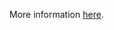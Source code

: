 More information [here](https://docs.prismacloud.io/en/enterprise-edition/policy-reference/aws-policies/aws-general-policies/bc-aws-general-42).
